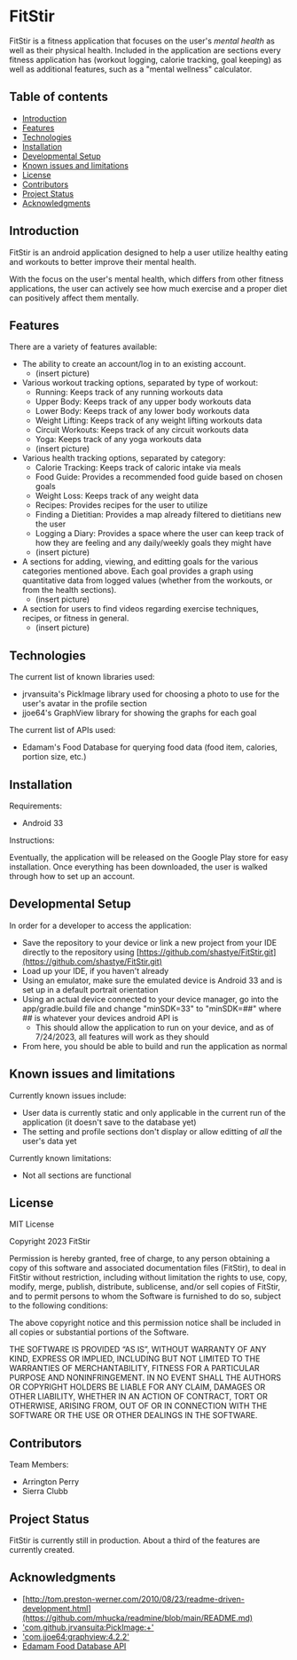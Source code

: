 FitStir
=================================================

FitStir is a fitness application that focuses on the user's *mental health* as well as their physical health. Included in the application are sections every fitness application has (workout logging, calorie tracking, goal keeping) as well as additional features, such as a "mental wellness" calculator.

Table of contents
-----------------

* [Introduction](#introduction)
* [Features](#features)
* [Technologies](#technologies)
* [Installation](#installation)
* [Developmental Setup](#developmental-setup)
* [Known issues and limitations](#known-issues-and-limitations)
* [License](#license)
* [Contributors](#contributors)
* [Project Status](#project-status)
* [Acknowledgments](#acknowledgments)


Introduction
------------

FitStir is an android application designed to help a user utilize healthy eating and workouts to better improve their mental health. 

With the focus on the user's mental health, which differs from other fitness applications, the user can actively see how much exercise and a proper diet can positively affect them mentally. 

Features
--------

There are a variety of features available:
* The ability to create an account/log in to an existing account.
  * (insert picture)
* Various workout tracking options, separated by type of workout:
  * Running: Keeps track of any running workouts data
  * Upper Body: Keeps track of any upper body workouts data
  * Lower Body: Keeps track of any lower body workouts data
  * Weight Lifting: Keeps track of any weight lifting workouts data
  * Circuit Workouts: Keeps track of any circuit workouts data
  * Yoga: Keeps track of any yoga workouts data
  * (insert picture)
* Various health tracking options, separated by category:
  * Calorie Tracking: Keeps track of caloric intake via meals
  * Food Guide: Provides a recommended food guide based on chosen goals
  * Weight Loss: Keeps track of any weight data
  * Recipes: Provides recipes for the user to utilize
  * Finding a Dietitian: Provides a map already filtered to dietitians new the user
  * Logging a Diary: Provides a space where the user can keep track of how they are feeling and any daily/weekly goals they might have
  * (insert picture)
* A sections for adding, viewing, and editting goals for the various categories mentioned above. Each goal provides a graph using quantitative data from logged values (whether from the workouts, or from the health sections).
  * (insert picture)
* A section for users to find videos regarding exercise techniques, recipes, or fitness in general.
  * (insert picture)

Technologies
------------

The current list of known libraries used:
* jrvansuita's PickImage library used for choosing a photo to use for the user's avatar in the profile section
* jjoe64's GraphView library for showing the graphs for each goal

The current list of APIs used:
* Edamam's Food Database for querying food data (food item, calories, portion size, etc.)
 
Installation
------------

Requirements:
* Android 33

Instructions: 

Eventually, the application will be released on the Google Play store for easy installation. 
Once everything has been downloaded, the user is walked through how to set up an account.

Developmental Setup
-------------------

In order for a developer to access the application:
* Save the repository to your device or link a new project from your IDE directly to the repository using [https://github.com/shastye/FitStir.git](https://github.com/shastye/FitStir.git)
* Load up your IDE, if you haven't already
* Using an emulator, make sure the emulated device is Android 33 and is set up in a default portrait orientation
* Using an actual device connected to your device manager, go into the app/gradle.build file and change "minSDK=33" to "minSDK=##" where ## is whatever your devices android API is
  * This should allow the application to run on your device, and as of 7/24/2023, all features will work as they should
* From here, you should be able to build and run the application as normal

Known issues and limitations
----------------------------

Currently known issues include:
* User data is currently static and only applicable in the current run of the application (it doesn't save to the database yet)
* The setting and profile sections don't display or allow editting of *all* the user's data yet

Currently known limitations:
* Not all sections are functional

License
-------

MIT License

Copyright  2023 FitStir

Permission is hereby granted, free of charge, to any person obtaining a copy of this software and associated documentation files (FitStir), to deal in FitStir without restriction, including without limitation the rights to use, copy, modify, merge, publish, distribute, sublicense, and/or sell copies of FitStir, and to permit persons to whom the Software is furnished to do so, subject to the following conditions:

The above copyright notice and this permission notice shall be included in all copies or substantial portions of the Software.

THE SOFTWARE IS PROVIDED “AS IS”, WITHOUT WARRANTY OF ANY KIND, EXPRESS OR IMPLIED, INCLUDING BUT NOT LIMITED TO THE WARRANTIES OF MERCHANTABILITY, FITNESS FOR A PARTICULAR PURPOSE AND NONINFRINGEMENT. IN NO EVENT SHALL THE AUTHORS OR COPYRIGHT HOLDERS BE LIABLE FOR ANY CLAIM, DAMAGES OR OTHER LIABILITY, WHETHER IN AN ACTION OF CONTRACT, TORT OR OTHERWISE, ARISING FROM, OUT OF OR IN CONNECTION WITH THE SOFTWARE OR THE USE OR OTHER DEALINGS IN THE SOFTWARE.


Contributors
------------

Team Members:
* Arrington Perry
* Sierra Clubb

Project Status
--------------

FitStir is currently still in production. About a third of the features are currently created.

Acknowledgments
---------------
* [http://tom.preston-werner.com/2010/08/23/readme-driven-development.html](https://github.com/mhucka/readmine/blob/main/README.md)
* ['com.github.jrvansuita:PickImage:+'](https://github.com/jrvansuita/PickImage)
* ['com.jjoe64:graphview:4.2.2'](https://github.com/jjoe64/GraphView/wiki#showcase-1)
* [Edamam Food Database API](https://developer.edamam.com/food-database-api-docs#/)
